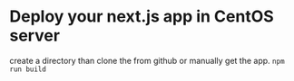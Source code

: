 # Deploy your next.js app in CentOS server

create a directory than clone the from github or manually get the app.
`npm run build`
